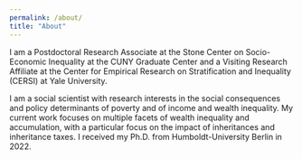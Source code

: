 ```yaml
---
permalink: /about/
title: "About"
---
```


I am a Postdoctoral Research Associate at the Stone Center on Socio-Economic Inequality at the CUNY Graduate Center and a Visiting Research Affiliate at the Center for Empirical Research on Stratification and Inequality (CERSI) at Yale University.

I am a social scientist with research interests in the social consequences and policy determinants of poverty and of income and wealth inequality. My current work focuses on multiple facets of wealth inequality and accumulation, with a particular focus on the impact of inheritances and inheritance taxes. I received my Ph.D. from Humboldt-University Berlin in 2022.
